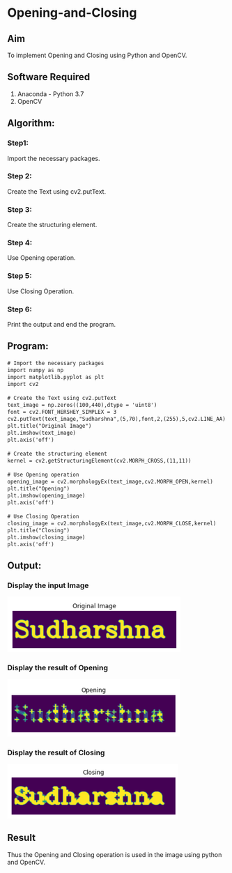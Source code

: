 # Opening-and-Closing

## Aim
To implement Opening and Closing using Python and OpenCV.

## Software Required
1. Anaconda - Python 3.7
2. OpenCV
## Algorithm:
### Step1:
Import the necessary packages.
### Step 2:
Create the Text using cv2.putText.
### Step 3:
Create the structuring element.
### Step 4:
Use Opening operation.
### Step 5:
Use Closing Operation.
### Step 6:
Print the output and end the program.

## Program:
```
# Import the necessary packages
import numpy as np
import matplotlib.pyplot as plt
import cv2

# Create the Text using cv2.putText
text_image = np.zeros((100,440),dtype = 'uint8')
font = cv2.FONT_HERSHEY_SIMPLEX = 3
cv2.putText(text_image,"Sudharshna",(5,70),font,2,(255),5,cv2.LINE_AA)
plt.title("Original Image")
plt.imshow(text_image)
plt.axis('off')

# Create the structuring element
kernel = cv2.getStructuringElement(cv2.MORPH_CROSS,(11,11))

# Use Opening operation
opening_image = cv2.morphologyEx(text_image,cv2.MORPH_OPEN,kernel)
plt.title("Opening")
plt.imshow(opening_image)
plt.axis('off')

# Use Closing Operation
closing_image = cv2.morphologyEx(text_image,cv2.MORPH_CLOSE,kernel)
plt.title("Closing")
plt.imshow(closing_image)
plt.axis('off')
```
## Output:

### Display the input Image
![](1.png)

### Display the result of Opening
![](2.png)

### Display the result of Closing
![](3.png)

## Result
Thus the Opening and Closing operation is used in the image using python and OpenCV.
